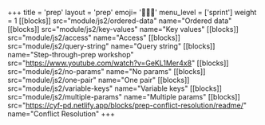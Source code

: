 +++
title = 'prep'
layout = 'prep'
emoji= '🧑🏾‍💻'
menu_level = ['sprint']
weight = 1
[[blocks]]
src="module/js2/ordered-data"
name="Ordered data"
[[blocks]]
src="module/js2/key-values"
name="Key values"
[[blocks]]
src="module/js2/access"
name="Access"
[[blocks]]
src="module/js2/query-string"
name="Query string"
[[blocks]]
name="Step-through-prep workshop"
src="https://www.youtube.com/watch?v=GeKL1Mer4x8"
[[blocks]]
src="module/js2/no-params"
name="No params"
[[blocks]]
src="module/js2/one-pair"
name="One pair"
[[blocks]]
src="module/js2/variable-keys"
name="Variable keys"
[[blocks]]
src="module/js2/multiple-params"
name="Multiple params"
[[blocks]]
src="https://cyf-pd.netlify.app/blocks/prep-conflict-resolution/readme/"
name="Conflict Resolution"
+++
